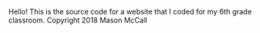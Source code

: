 Hello! This is the source code for a website that I coded for my 6th grade classroom.
Copyright 2018 Mason McCall
